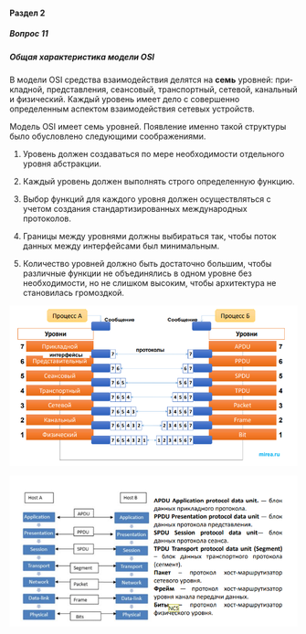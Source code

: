 #### Раздел 2

##### Вопрос 11

##### Общая характеристика модели OSI

В модели OSI  средства взаимодействия делятся на **семь** уровней: при­кладной, представления, сеансовый, транспортный, сетевой, канальный и физи­ческий. Каждый уровень имеет дело с совершенно определенным аспектом взаи­модействия сетевых устройств.

Модель OSI имеет семь уровней. Появление именно такой структуры было обусловлено следующими соображениями.

1. Уровень должен создаваться по мере необходимости отдельного уровня абстракции.

2. Каждый уровень должен выполнять строго определенную функцию.

3. Выбор функций для каждого уровня должен осуществляться с учетом создания стандартизированных международных протоколов.

4. Границы между уровнями должны выбираться так, чтобы поток данных между интерфейсами был минимальным.

5. Количество уровней должно быть достаточно большим, чтобы различные функции не объединялись в одном уровне без необходимости, но не слишком высоким, чтобы архитектура не становилась громоздкой.

![image-20220621185324528](Answer_2_11\image-20220621185324528.png)

![image-20220621185338637](Answer_2_11\image-20220621185338637.png)
